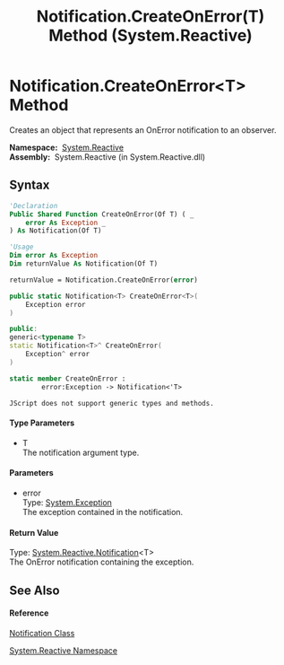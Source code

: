 ﻿---
title: Notification.CreateOnError(T) Method  (System.Reactive)
TOCTitle: CreateOnError(T) Method
ms:assetid: M:System.Reactive.Notification.CreateOnError``1(System.Exception)
ms:mtpsurl: https://msdn.microsoft.com/en-us/library/Hh211814(v=VS.103)
ms:contentKeyID: 36069260
ms.date: 06/28/2011
mtps_version: v=VS.103
f1_keywords:
- System.Reactive.Notification.CreateOnError``1
dev_langs:
- CSharp
- JScript
- VB
- FSharp
- c++
---

# Notification.CreateOnError\<T\> Method

Creates an object that represents an OnError notification to an observer.

**Namespace:**  [System.Reactive](hh229356\(v=vs.103\).md)  
**Assembly:**  System.Reactive (in System.Reactive.dll)

## Syntax

``` vb
'Declaration
Public Shared Function CreateOnError(Of T) ( _
    error As Exception _
) As Notification(Of T)
```

``` vb
'Usage
Dim error As Exception
Dim returnValue As Notification(Of T)

returnValue = Notification.CreateOnError(error)
```

``` csharp
public static Notification<T> CreateOnError<T>(
    Exception error
)
```

``` c++
public:
generic<typename T>
static Notification<T>^ CreateOnError(
    Exception^ error
)
```

``` fsharp
static member CreateOnError : 
        error:Exception -> Notification<'T> 
```

``` jscript
JScript does not support generic types and methods.
```

#### Type Parameters

  - T  
    The notification argument type.

#### Parameters

  - error  
    Type: [System.Exception](https://msdn.microsoft.com/en-us/library/c18k6c59)  
    The exception contained in the notification.  

#### Return Value

Type: [System.Reactive.Notification](hh229462\(v=vs.103\).md)\<T\>  
The OnError notification containing the exception.  

## See Also

#### Reference

[Notification Class](hh228982\(v=vs.103\).md)

[System.Reactive Namespace](hh229356\(v=vs.103\).md)

